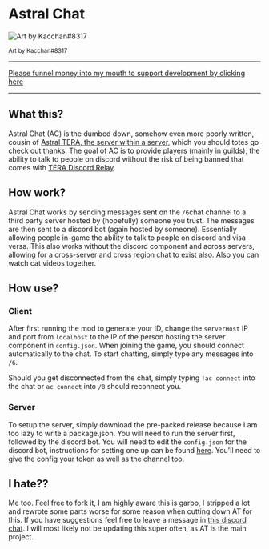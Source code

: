 # Astral Chat

![Art by Kacchan#8317](https://i.imgur.com/04ljwEO.png)

<sup>Art by Kacchan#8317</sup>
***

[Please funnel money into my mouth to support development  by clicking here](https://ko-fi.com/codeagon)
***

## What this?
Astral Chat (AC) is the dumbed down, somehow even more poorly written, cousin of [Astral TERA, the server within a server](https://github.com/codeagon/Astral-TERA/), which you should totes go check out thanks. The goal of AC is to provide players (mainly in guilds), the ability to talk to people on discord without the risk of being banned that comes with [TERA Discord Relay](https://github.com/meishuu/tera-discord-relay).

## How work?
Astral Chat works by sending messages sent on the `/6`chat channel to a third party server hosted by (hopefully) someone you trust. The messages are then sent to a discord bot (again hosted by someone). Essentially allowing people in-game the ability to talk to people on discord and visa versa. This also works without the discord component and across servers, allowing for a cross-server and cross region chat to exist also. Also you can watch cat videos together.

## How use?
### Client
After first running the mod to generate your ID, change the `serverHost` IP  and port from `localhost` to the IP of the person hosting the server component in `config.json`. When joining the game, you should connect automatically to the chat. To start chatting, simply type any messages into `/6`.

Should you get disconnected from the chat, simply typing `!ac connect` into the chat or `ac connect` into `/8` should reconnect you.

### Server
To setup the server, simply download the pre-packed release because I am too lazy to write a package.json. You will need to run the server first, followed by the discord bot. You will need to edit the `config.json` for the discord bot, instructions for setting one up can be found [here](https://github.com/Chikachi/DiscordIntegration/wiki/How-to-get-a-token-and-channel-ID-for-Discord). You'll need to give the config your token as well as the channel too.

## I hate??
Me too. Feel free to fork it, I am highly aware this is garbo, I stripped a lot and rewrote some parts worse for some reason when cutting down AT for this. If you have suggestions feel free to leave a message in [this discord chat](https://discord.gg/dzB7xZK). I will most likely not be updating this super often, as AT is the main project.



